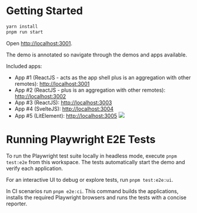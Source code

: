 # Getting Started

```sh
yarn install
pnpm run start
```

Open [http://localhost:3001](http://localhost:3001).

The demo is annotated so navigate through the demos and apps available.

Included apps:

- App #1 (ReactJS - acts as the app shell plus is an aggregation with other remotes): [http://localhost:3001](http://localhost:3001)
- App #2 (ReactJS - plus is an aggregation with other remotes): [http://localhost:3002](http://localhost:3002)
- App #3 (ReactJS): [http://localhost:3003](http://localhost:3003)
- App #4 (SvelteJS): [http://localhost:3004](http://localhost:3004)
- App #5 (LitElement): [http://localhost:3005](http://localhost:3005)
  <img src="https://ssl.google-analytics.com/collect?v=1&t=event&ec=email&ea=open&t=event&tid=UA-120967034-1&z=1589682154&cid=ae045149-9d17-0367-bbb0-11c41d92b411&dt=ModuleFederationExamples&dp=/email/ComprehensiveDemo">

# Running Playwright E2E Tests

To run the Playwright test suite locally in headless mode, execute `pnpm test:e2e` from this workspace. The tests automatically start the demo and verify each application.

For an interactive UI to debug or explore tests, run `pnpm test:e2e:ui`.

In CI scenarios run `pnpm e2e:ci`. This command builds the applications, installs the required Playwright browsers and runs the tests with a concise reporter.
